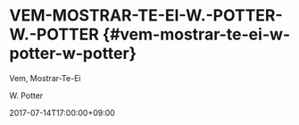 # VEM-MOSTRAR-TE-EI-W.-POTTER-W.-POTTER {#vem-mostrar-te-ei-w-potter-w-potter}

Vem, Mostrar-Te-Ei

W. Potter

2017-07-14T17:00:00+09:00